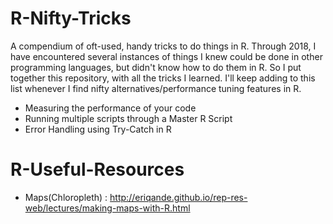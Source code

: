 # R-Nifty-Tricks
A compendium of oft-used, handy tricks to do things in R. 
Through 2018, I have encountered several instances of things I knew could be done in other programming languages, but didn't know how to do them in R. So I put together this repository, with all the tricks I learned. I'll keep adding to this list whenever I find nifty alternatives/performance tuning features in R.

* Measuring the performance of your code
* Running multiple scripts through a Master R Script
* Error Handling using Try-Catch in R



# R-Useful-Resources
* Maps(Chloropleth) : http://eriqande.github.io/rep-res-web/lectures/making-maps-with-R.html
